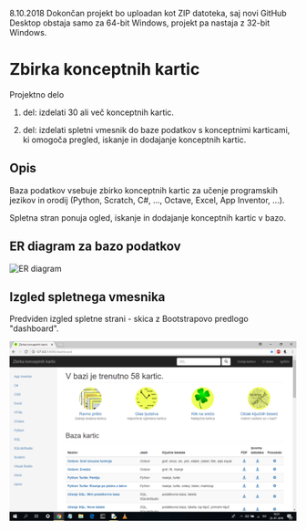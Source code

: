 8.10.2018 Dokončan projekt bo uploadan kot ZIP datoteka, saj novi GitHub Desktop obstaja samo za 64-bit Windows, projekt pa nastaja z 32-bit Windows.

# Zbirka konceptnih kartic
Projektno delo

1. del: izdelati 30 ali več konceptnih kartic.

2. del: izdelati spletni vmesnik do baze podatkov s konceptnimi karticami, ki omogoča pregled, iskanje in dodajanje konceptnih kartic.

Opis
----

Baza podatkov vsebuje zbirko konceptnih kartic za učenje programskih jezikov in orodij (Python, Scratch, C#, ..., Octave, Excel, App Inventor, ...).

Spletna stran ponuja ogled, iskanje in dodajanje konceptnih kartic v bazo.

ER diagram za bazo podatkov
---------------------------

![ER diagram](ER_diagram.png)

Izgled spletnega vmesnika
---------------------------

Predviden izgled spletne strani - skica z Bootstrapovo predlogo "dashboard".

![izgled_spletnega_vmesnika](predviden_koncni_izgled.png)
